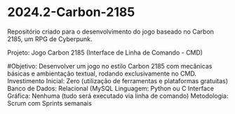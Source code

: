 # 2024.2-Carbon-2185
Repositório criado para o desenvolvimento do jogo baseado no Carbon 2185, um RPG de Cyberpunk.

Projeto: Jogo Carbon 2185 (Interface de Linha de Comando - CMD)

#Objetivo: Desenvolver um jogo no estilo Carbon 2185 com mecânicas básicas e ambientação textual, rodando exclusivamente no CMD. Investimento Inicial: Zero (utilização de ferramentas e plataformas gratuitas) Banco de Dados: Relacional (MySQL Linguagem: Python ou C Interface Gráfica: Nenhuma (tudo será executado via linha de comando) Metodologia: Scrum com Sprints semanais
